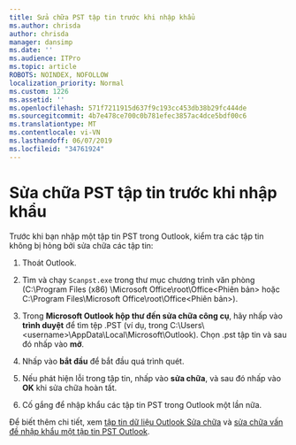 ```yaml
---
title: Sửa chữa PST tập tin trước khi nhập khẩu
ms.author: chrisda
author: chrisda
manager: dansimp
ms.date: ''
ms.audience: ITPro
ms.topic: article
ROBOTS: NOINDEX, NOFOLLOW
localization_priority: Normal
ms.custom: 1226
ms.assetid: ''
ms.openlocfilehash: 571f7211915d637f9c193cc453db38b29fc444de
ms.sourcegitcommit: 4b7e478ce700c0b781efec3857ac4dce5bdf00c6
ms.translationtype: MT
ms.contentlocale: vi-VN
ms.lasthandoff: 06/07/2019
ms.locfileid: "34761924"
---
```

# <a name="repair-pst-file-before-importing"></a>Sửa chữa PST tập tin trước khi nhập khẩu

Trước khi bạn nhập một tập tin PST trong Outlook, kiểm tra các tập tin không bị hỏng bởi sửa chữa các tập tin:

1. Thoát Outlook.

2. Tìm và chạy `Scanpst.exe` trong thư mục chương trình văn phòng (C:\Program Files (x86) \Microsoft Office\root\Office\<Phiên bản\> hoặc C:\Program Files\Microsoft Office\root\Office\<Phiên bản\>).

3. Trong **Microsoft Outlook hộp thư đến sửa chữa công cụ**, hãy nhấp vào **trình duyệt** để tìm tệp .PST (ví dụ, trong C:\Users\\<username\>\AppData\Local\Microsoft\Outlook). Chọn .pst tập tin và sau đó nhấp vào **mở**.

4. Nhấp vào **bắt đầu** để bắt đầu quá trình quét.

5. Nếu phát hiện lỗi trong tập tin, nhấp vào **sửa chữa**, và sau đó nhấp vào **OK** khi sửa chữa hoàn tất.

6. Cố gắng để nhập khẩu các tập tin PST trong Outlook một lần nữa.

Để biết thêm chi tiết, xem [tập tin dữ liệu Outlook Sửa chữa](https://support.office.com/article/25663bc3-11ec-4412-86c4-60458afc5253) và [sửa chữa vấn đề nhập khẩu một tập tin PST Outlook](https://support.office.com/article/2d2e50dc-5c36-4ab2-ab50-f1be733b3d6e).
